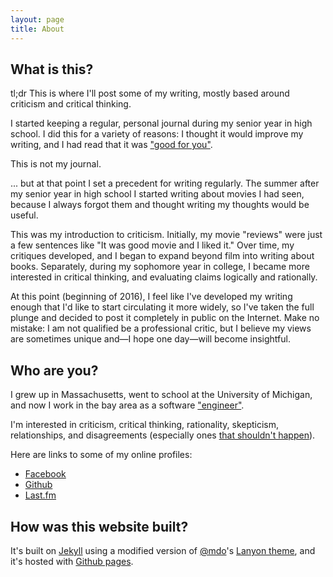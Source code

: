 ```yaml
---
layout: page
title: About
---
```


## What is this?

tl;dr This is where I'll post some of my writing, mostly based around criticism
and critical thinking.

I started keeping a regular, personal journal during my senior year in high
school. I did this for a variety of reasons: I thought it would improve my
writing, and I had read that it was ["good for you"][lh_journaling_benefits].

This is not my journal.

... but at that point I set a precedent for writing regularly. The summer after
my senior year in high school I started writing about movies I had seen, because
I always forgot them and thought writing my thoughts would be useful.

This was my introduction to criticism. Initially, my movie "reviews" were just a
few sentences like "It was good movie and I liked it." Over time, my critiques
developed, and I began to expand beyond film into writing about books.
Separately, during my sophomore year in college, I became more interested in
critical thinking, and evaluating claims logically and rationally.

At this point (beginning of 2016), I feel like I've developed my writing enough
that I'd like to start circulating it more widely, so I've taken the full plunge
and decided to post it completely in public on the Internet. Make no mistake: I
am not qualified be a professional critic, but I believe my views are sometimes
unique and—I hope one day—will become insightful.

## Who are you?

I grew up in Massachusetts, went to school at the University of Michigan, and
now I work in the bay area as a software
["engineer"][programmers_arent_engineers].

I'm interested in criticism, critical thinking, rationality, skepticism,
relationships, and disagreements (especially ones [that shouldn't
happen][aumanns_agreement_thm]).

Here are links to some of my online profiles:

* [Facebook](https://github.com/karepker)
* [Github](https://github.com/karepker)
* [Last.fm](http://www.last.fm/user/kart0grapher/)

## How was this website built?

It's built on [Jekyll][jekyll] using a modified version of [@mdo][mdo_twitter]'s
[Lanyon theme][lanyon], and it's hosted with [Github pages][github_pages].

[lh_journaling_benefits]: http://lifehacker.com/why-you-should-keep-a-journal-and-how-to-start-yours-1547057185
[jekyll]: https://jekyllrb.com/
[mdo_twitter]: https://twitter.com/mdo
[lanyon]: https://github.com/poole/lanyon
[github_pages]: https://pages.github.com/
[programmers_arent_engineers]: http://www.theatlantic.com/technology/archive/2015/11/programmers-should-not-call-themselves-engineers/414271/
[aumanns_agreement_thm]: https://en.wikipedia.org/wiki/Aumann%27s_agreement_theorem
